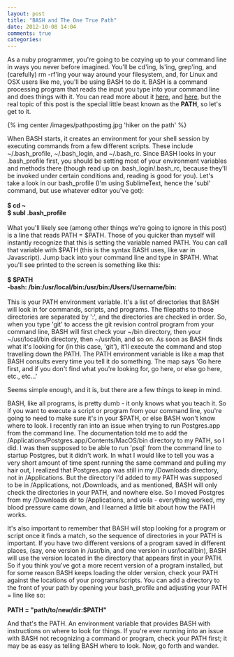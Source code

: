 ```yaml
---
layout: post
title: "BASH and The One True Path"
date: 2012-10-08 14:04
comments: true
categories: 
---
```


<p>As a nuby programmer, you're going to be cozying up to your command line in ways you never before imagined.  You'll be cd'ing, ls'ing, grep'ing, and (carefully) rm -rf'ing your way around your filesystem, and, for Linux and OSX users like me, you'll be using BASH to do it.  BASH is a command processing program that reads the input you type into your command line and does things with it.  You can read more about it <a href="http://en.wikipedia.org/wiki/Bash_(Unix_shell)" target="_blank">here</a>, and <a href="http://www.linuxfromscratch.org/blfs/view/svn/postlfs/profile.html" target="_blank">here</a>, but the real topic of this post is the special little beast known as the <strong>PATH</strong>, so let's get to it.</p>

{% img center /images/pathpostimg.jpg 'hiker on the path' %}


<p>When BASH starts, it creates an environment for your shell session by executing commands from a few different scripts.  These include ~/.bash_profile, ~/.bash_login, and ~/.bash_rc.  Since BASH looks in your .bash_profile first, you should be setting most of your environment variables and methods there (though read up on .bash_login/.bash_rc, because they'll be invoked under certain conditions and, reading is good for you).  Let's take a look in our bash_profile (I'm using SublimeText, hence the 'subl' command, but use whatever editor you've got):</br>
</br>
<strong>$ cd ~</strong></br>
<strong>$ subl .bash_profile</strong></br>
</br>
What you'll likely see (among other things we're going to ignore in this post) is a line that reads PATH = $PATH.  Those of you quicker than myself will instantly recognize that this is setting the variable named PATH.  You can call that variable with $PATH (this is the syntax BASH uses, like var in Javascript).  Jump back into your command line and type in $PATH.  What you'll see printed to the screen is something like this:</br>
</br>
<strong>$ $PATH</strong></br>
<strong>-bash: /bin:/usr/local/bin:/usr/bin:/Users/Username/bin:</strong></br>
</br>
This is your PATH environment variable.  It's a list of directories that BASH will look in for commands, scripts, and programs.  The filepaths to those directories are separated by ':', and the directories are checked in order.  So, when you type 'git' to access the git revision control program from your command line, BASH will first check your ~/bin directory, then your ~/usr/local/bin directory, then ~/usr/bin, and so on.  As soon as BASH finds what it's looking for (in this case, 'git'), it'll execute the command and stop travelling down the PATH.  The PATH environment variable is like a map that BASH consults every time you tell it do something.  The map says 'Go here first, and if you don't find what you're looking for, go here, or else go here, etc., etc...'</p> 

<p>Seems simple enough, and it is, but there are a few things to keep in mind.</p>

<p>BASH, like all programs, is pretty dumb - it only knows what you teach it.  So if you want to execute a script or program from your command line, you're going to need to make sure it's in your $PATH, or else BASH won't know where to look.  I recently ran into an issue when trying to run Postgres.app from the command line.  The documentation told me to add the /Applications/Postgres.app/Contents/MacOS/bin directory to my PATH, so I did.  I was then supposed to be able to run 'psql' from the command line to startup Postgres, but it didn't work.  In what I would like to tell you was a very short amount of time spent running the same command and pulling my hair out, I realized that Postgres.app was still in my /Downloads directory, not in /Applications. But the directory I'd added to my PATH was supposed to be in /Applications, not /Downloads, and as mentioned, BASH will only check the directories in your PATH, and nowhere else.  So I moved Postgres from my /Downloads dir to /Applications, and voila - everything worked, my blood pressure came down, and I learned a little bit about how the PATH works.</p>

<p>It's also important to remember that BASH will stop looking for a program or script once it finds a match, so the sequence of directories in your PATH is important.  If you have two different versions of a program saved in different places, (say, one version in /usr/bin, and one version in usr/local/bin), BASH will use the version located in the directory that appears first in your PATH.  So if you think you've got a more recent version of a program installed, but for some reason BASH keeps loading the older version, check your PATH against the locations of your programs/scripts.  You can add a directory to the front of your path by opening your bash_profile and adjusting your PATH = line like so:</br></br>
<strong>PATH = "path/to/new/dir:$PATH"</strong></p>

<p>And that's the PATH.  An environment variable that provides BASH with instructions on where to look for things.  If you're ever running into an issue with BASH not recognizing a command or program, check your PATH first; it may be as easy as telling BASH where to look.  Now, go forth and wander.</p>